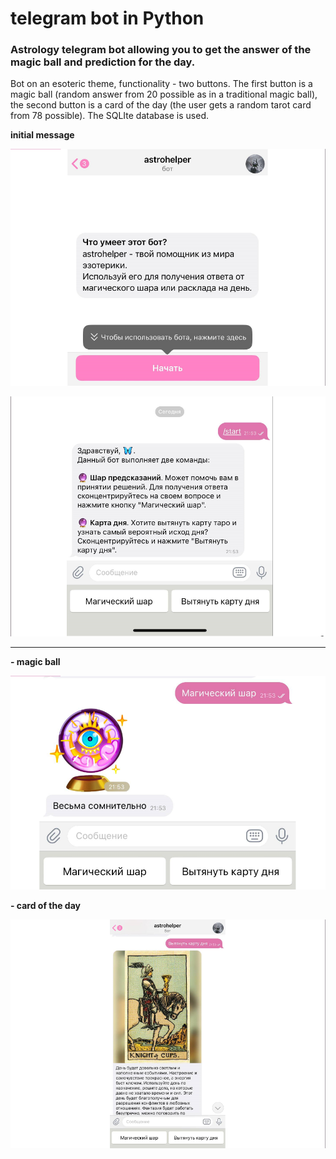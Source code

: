 # telegram bot in Python
### Astrology telegram bot allowing you to get the answer of the magic ball and prediction for the day.

Bot on an esoteric theme, functionality - two buttons. The first button is a magic ball (random answer from 20 possible as in a traditional magic ball), the second button is a card of the day (the user gets a random tarot card from 78 possible). The SQLIte database is used.

**initial message**

![Начальное сообщение пользователю](https://github.com/vorobushku/tg-bot/blob/main/2.png)

![Начальное сообщение пользователю](https://github.com/vorobushku/tg-bot/blob/main/2.1.png)
***
**- magic ball**

![Магический шар](https://github.com/vorobushku/tg-bot/blob/main/2.2.png)

**- card of the day**

![Карта дня](https://github.com/vorobushku/tg-bot/blob/main/2.3.png)
